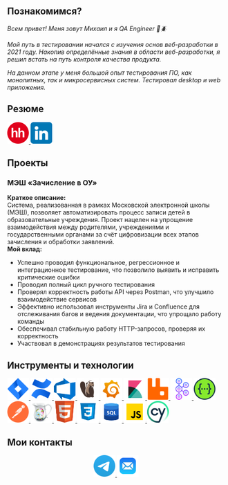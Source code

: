## Познакомимся?

_Всем привет! Меня зовут Михаил и я QA Engineer 🔎🪲_ 

_Мой путь в тестировании начался с изучения основ веб-разработки в 2021 году. Накопив определённые знания в области веб-разработки, я решил встать на путь контроля качества продукта._

_На данном этапе у меня большой опыт тестирования ПО, как монолитных, так и микросервисных систем. Тестировал desktop и web приложения._


## Резюме
<p align="left">
<a href="https://hh.ru/resume/06b4071eff0cb1b1db0039ed1f6171354d6332">  
<img src="/icons/hh-red.png" alt="Mikhail`s CV" width="50" height="50" />  
 </a>
 <a href="https://ru.linkedin.com/in/mikhail-mitrofanov-04962534a">  
<img src="/icons/linkedin.png" alt="Mikhail`s CV" width="50" height="50" />  
 </a>  
</p>

## Проекты

<!-- Project 1 -->
### МЭШ «Зачисление в ОУ»
**Краткое описание:**  
Система, реализованная в рамках Московской электронной школы (МЭШ), позволяет автоматизировать процесс записи детей в образовательные учреждения. Проект нацелен на упрощение взаимодействия между родителями, учреждениями и государственными органами за счёт цифровизации всех этапов зачисления и обработки заявлений.  
**Мой вклад:**  
- Успешно проводил функциональное, регрессионное и интеграционное тестирование, что позволило выявить и исправить критические ошибки 
- Проводил полный цикл ручного тестирования
- Проверял корректность работы API через Postman, что улучшило взаимодействие сервисов
- Эффективно использовал инструменты Jira и Confluence для отслеживания багов и ведения документации, что упрощало работу команды  
- Обеспечивал стабильную работу HTTP-запросов, проверяя их корректность
- Участвовал в демонстрациях результатов тестирования


## Инструменты и технологии

<p align="left">

<!-- Jira -->
<a href="https://www.atlassian.com/software/jira" target="_blank">
  <img src="/icons/jira.png" alt="Jira" width="50" height="50" />
</a>

<!-- Confluense -->
<a href="https://www.atlassian.com/ru/software/confluence" target="_blank">
  <img src="/icons/confluence.png" alt="Confluence" width="50" height="50" />
</a>

<!-- Azure DevOps -->
<a href="https://azure.microsoft.com/services/devops/" target="_blank">
  <img src="/icons/azure-devops.png" alt="Azure DevOps" width="50" height="50" />
</a>

<!-- DBeaver -->
<a href="https://dbeaver.io/" target="_blank">
  <img src="https://raw.githubusercontent.com/qajenna/qajenna/main/icons/DBeaver.png" alt="DBeaver" width="50" height="50" />
</a>

<!-- Grafana -->
<a href="https://grafana.com/" target="_blank">
  <img src="/icons/grafana.png" alt="Grafana" width="50" height="50" />
</a>

<!-- Elasticsearch / Kibana -->
<a href="https://www.elastic.co/kibana" target="_blank">
  <img src="/icons/kibana.png" alt="Kibana" width="50" height="50" />
</a>

<!-- RabbitMQ -->
<a href="https://www.rabbitmq.com/" target="_blank">
  <img src="/icons/rabbitmq.png" alt="RabbitMQ" width="50" height="50" />
</a>

<!-- Kafka -->
<a href="https://kafka.apache.org/" target="_blank">
  <img src="/icons/kafka.png" alt="Kafka" width="50" height="50" />
</a>

<!-- Swagger -->
<a href="https://swagger.io/" target="_blank">
  <img src="/icons/swagger.png" alt="Swagger" width="50" height="50" />
</a>

<!-- Postman -->
<a href="https://www.postman.com/" target="_blank">
  <img src="https://raw.githubusercontent.com/qajenna/qajenna/main/icons/Postman.png" alt="Postman" width="50" height="50" />
</a>

<!-- Charles -->
<a href="https://www.charlesproxy.com/" target="_blank">
  <img src="https://raw.githubusercontent.com/qajenna/qajenna/main/icons/Charles.png" alt="Charles Proxy" width="50" height="50" />
</a>

<!-- HTML -->
<a href="https://developer.mozilla.org/ru/docs/Web/HTML" target="_blank">
  <img src="/icons/html5.png" alt="HTML" width="50" height="50" />
</a>

<!-- CSS -->
<a href="https://developer.mozilla.org/en-US/docs/Web/CSS" target="_blank">
  <img src="/icons/css3.png" alt="CSS" width="50" height="50" />
</a>

<!-- SQL -->
<a href="https://developer.mozilla.org/en-US/docs/Glossary/SQL" target="_blank">
  <img src="/icons/sql.png" alt="SQL" width="50" height="50" />
</a>

<!-- JS -->
<a href="https://developer.mozilla.org/ru/docs/Web/JavaScript" target="_blank">
  <img src="/icons/js.png" alt="JS" width="50" height="50" />
</a>

<!-- Cypress -->
<a href="https://www.cypress.io/" target="_blank">
  <img src="/icons/cypressJS.png" alt="cypressJS" width="50" height="50" />
</a>

</p>

## Мои контакты

<p align="center">
<a href="https://t.me/Mitrofanov_MA" target="_blank">
  <img src="/icons/telegram.png" alt="Telegram" width="50" height="50">
</a>
<a href="mailto:Mikhail.24.Mitrofanov@yandex.ru" target="_blank">
  <img src="/icons/mail.png" alt="Email" width="50" height="50">
</a>
</p>

